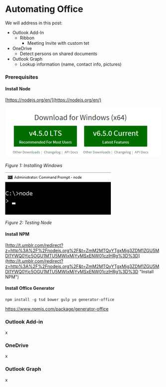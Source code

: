 
# Automating Office

We will address in this post:

- Outlook Add-In
	- Ribbon
		- Meeting Invite with custom tet
- OneDrive
	- Detect persons on shared documents
- Outlook Graph
	- Lookup information (name, contact info, pictures)

### Prerequisites

#### Install Node

[https://nodejs.org/en/](https://nodejs.org/en/)

![](./images/snap00001.png)

_Figure 1: Installing Windows_

![](./images/snap0002.png)

_Figure 2: Testing Node_


#### Install NPM

[http://t.umblr.com/redirect?z=http%3A%2F%2Fnodejs.org%2F&t=ZmM2MTQyYTgxMjg3ZDM1ZGU5MDI1YWQ0Yjc5OGU1MTU5MWIxMjYyMSxENW01czlHRg%3D%3D](http://t.umblr.com/redirect?z=http%3A%2F%2Fnodejs.org%2F&t=ZmM2MTQyYTgxMjg3ZDM1ZGU5MDI1YWQ0Yjc5OGU1MTU5MWIxMjYyMSxENW01czlHRg%3D%3D "Install NPM")


#### Install Office Generator


`npm install -g tsd bower gulp yo generator-office`	

[https://www.npmjs.com/package/generator-office ](https://www.npmjs.com/package/generator-office )



### Outlook Add-in

x

### OneDrive

x

### Outlook Graph

x
